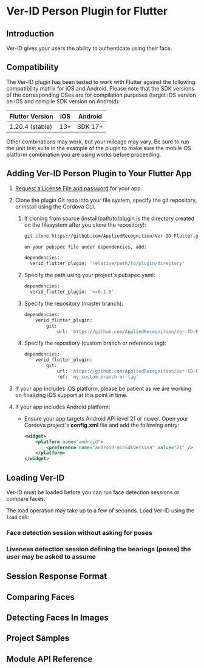 # Ver-ID Person Plugin for Flutter

## Introduction

Ver-ID gives your users the ability to authenticate using their face.

## Compatibility 

The Ver-ID plugin has been tested to work with Flutter against the following compatibility matrix for iOS and Android.  Please note that the SDK versions of the corresponding OSes are for compilation purposes (target iOS version on iOS and compile SDK version on Android):

| Flutter Version   | iOS       | Android   |
|-----------------  |-------    |---------  |
| 1.20.4 (stable)   | 13+       | SDK 17+   |


Other combinations may work, but your mileage may vary.  Be sure to run the unit test suite in the example of the plugin to make sure the mobile OS platform combination you are using works before proceeding.

## Adding Ver-ID Person Plugin to Your Flutter App

1. [Request a License File and password](https://dev.ver-id.com/admin/register) for your app.
1. Clone the plugin Git repo into your file system, specify the git repository, or install using the Cordova CLI.  


	1. If cloning from source (install/path/to/plugin is the directory created on the filesystem after you clone the repository):

		~~~bash
		git clone https://github.com/AppliedRecognition/Ver-ID-Flutter.git on your filesystem

		on your pubspec file under dependencies, add:

		dependencies:
		  verid_flutter_plugin: 'relative/path/to/plugin/directory'
		~~~

	1. Specify the path using your project's pubspec.yaml:

		~~~bash
		dependencies:
          verid_flutter_plugin: '>=0.1.0'
		~~~

    1. Specify the repository (master branch):
        ~~~bash
        dependencies:
            verid_flutter_plugin:
                git:
                    url: 'https://github.com/AppliedRecognition/Ver-ID-Flutter.git'
        ~~~

    1. Specify the repository (custom branch or reference tag):
        ~~~bash
        dependencies:
            verid_flutter_plugin:
                git:
                    url: 'https://github.com/AppliedRecognition/Ver-ID-Flutter.git'
                    ref: 'my_custom_branch or tag'
        ~~~


1. If your app includes iOS platform, please be patient as we are working on finalizing iOS support at this point in time.
4. If your app includes Android platform:
    - Ensure your app targets Android API level 21 or newer. Open your Cordova project's **config.xml** file and add the following entry:
        
        ~~~xml
        <widget>
            <platform name="android">
                <preference name="android-minSdkVersion" value="21" />
            </platform>
        </widget>
        ~~~    
   
## Loading Ver-ID

Ver-ID must be loaded before you can run face detection sessions or compare faces.

The load operation may take up to a few of seconds. Load Ver-ID using the `load` call:


### Face detection session without asking for poses

### Liveness detection session defining the bearings (poses) the user may be asked to assume

## Session Response Format

## Comparing Faces

## Detecting Faces In Images

## Project Samples

## Module API Reference

